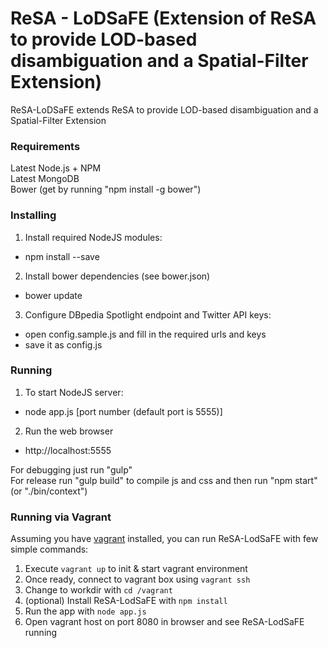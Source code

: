 ReSA - LoDSaFE (Extension of ReSA to provide LOD-based disambiguation and a Spatial-Filter Extension)
====
ReSA-LoDSaFE extends ReSA to provide LOD-based disambiguation and a Spatial-Filter Extension

### Requirements

Latest Node.js + NPM  
Latest MongoDB  
Bower (get by running "npm install -g bower")

### Installing

1. Install required NodeJS modules:
 - npm install --save
 
2. Install bower dependencies (see bower.json)
- bower update

3. Configure DBpedia Spotlight endpoint and Twitter API keys:
 - open config.sample.js and fill in the required urls and keys
 - save it as config.js
 
### Running

1. To start NodeJS server:
 - node app.js [port number (default port is 5555)]

2. Run the web browser
 - http://localhost:5555
 
For debugging just run "gulp"  
For release run "gulp build" to compile js and css and then run "npm start" (or "./bin/context")  

### Running via Vagrant

Assuming you have [vagrant](http://www.vagrantup.com/) installed, you can run ReSA-LodSaFE with few simple commands:  

1. Execute `vagrant up` to init & start vagrant environment
2. Once ready, connect to vagrant box using `vagrant ssh`
3. Change to workdir with `cd /vagrant`
4. (optional) Install ReSA-LodSaFE with `npm install`
5. Run the app with `node app.js`
7. Open vagrant host on port 8080 in browser and see ReSA-LodSaFE running